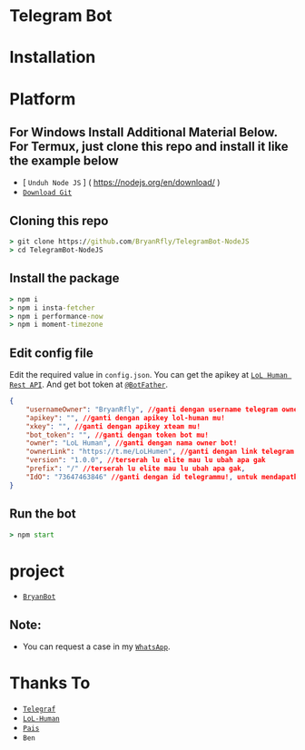 # Telegram Bot

# Installation

# Platform 
## For Windows Install Additional Material Below. For Termux, just clone this repo and install it like the example below 
 

* [ `Unduh Node JS` ] ( https://nodejs.org/en/download/ )
* [`Download Git`](https://git-scm.com/download/win)


## Cloning this repo
```cmd
> git clone https://github.com/BryanRfly/TelegramBot-NodeJS
> cd TelegramBot-NodeJS
```

## Install the package
```cmd
> npm i
> npm i insta-fetcher
> npm i performance-now 
> npm i moment-timezone
```

## Edit config file
Edit the required value in `config.json`. You can get the apikey at [`LoL Human Rest API`](http://api.lolhuman.xyz/). And get bot token at [`@BotFather`](http://t.me/BotFather).
```json
{ 
    "usernameOwner": "BryanRfly", //ganti dengan username telegram owner!
    "apikey": "", //ganti dengan apikey lol-human mu!
    "xkey": "", //ganti dengan apikey xteam mu!
    "bot_token": "", //ganti dengan token bot mu!
    "owner": "LoL Human", //ganti dengan nama owner bot!
    "ownerLink": "https://t.me/LoLHumen", //ganti dengan link telegram mu!
    "version": "1.0.0", //terserah lu elite mau lu ubah apa gak
    "prefix": "/" //terserah lu elite mau lu ubah apa gak,
    "IdO": "73647463846" //ganti dengan id telegrammu!, untuk mendapatkan id tele mu gunakan bot mu /getid
}
```

## Run the bot
```cmd
> npm start
```

# project 
* [`BryanBot`](https://t.me/BryanRafly_bot)

## Note:
* You can request a case in my [`WhatsApp`](http://wa.me/6289649480997).

# Thanks To
* [`Telegraf`](https://github.com/telegraf/telegraf)
* [`LoL-Human`](https://github.com/LoL-Human)
* [`Pais`](https://github.com/Paiiss)
* `Ben`
